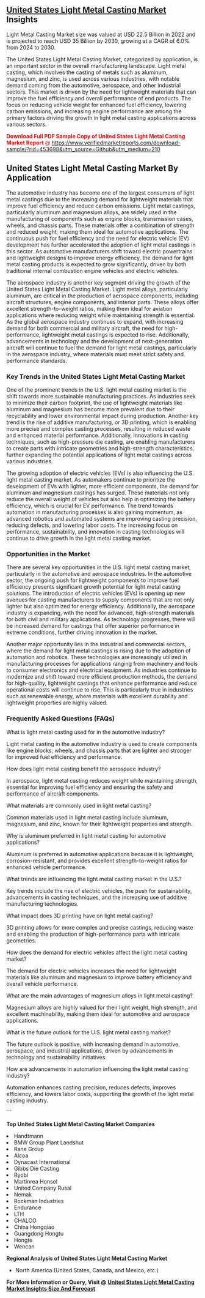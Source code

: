 <h2><a href="https://www.verifiedmarketreports.com/download-sample/?rid=453698&amp;utm_source=Github&amp;utm_medium=210" target="_blank">United States Light Metal Casting Market</a> Insights</h2><p>Light Metal Casting Market size was valued at USD 22.5 Billion in 2022 and is projected to reach USD 35 Billion by 2030, growing at a CAGR of 6.0% from 2024 to 2030.</p><p><p>The United States Light Metal Casting Market, categorized by application, is an important sector in the overall manufacturing landscape. Light metal casting, which involves the casting of metals such as aluminum, magnesium, and zinc, is used across various industries, with notable demand coming from the automotive, aerospace, and other industrial sectors. This market is driven by the need for lightweight materials that can improve the fuel efficiency and overall performance of end products. The focus on reducing vehicle weight for enhanced fuel efficiency, lowering carbon emissions, and increasing engine performance are among the primary factors driving the growth in light metal casting applications across various sectors. <p><span class=""><span style="color: #ff0000;"><strong>Download Full PDF Sample Copy of United States Light Metal Casting Market Report</strong> @ </span><a href="https://www.verifiedmarketreports.com/download-sample/?rid=453698&amp;utm_source=Github&amp;utm_medium=210" target="_blank">https://www.verifiedmarketreports.com/download-sample/?rid=453698&amp;utm_source=Github&amp;utm_medium=210</a></span></p></p><h2>United States Light Metal Casting Market By Application</h2><p>The automotive industry has become one of the largest consumers of light metal castings due to the increasing demand for lightweight materials that improve fuel efficiency and reduce carbon emissions. Light metal castings, particularly aluminum and magnesium alloys, are widely used in the manufacturing of components such as engine blocks, transmission cases, wheels, and chassis parts. These materials offer a combination of strength and reduced weight, making them ideal for automotive applications. The continuous push for fuel efficiency and the need for electric vehicle (EV) development has further accelerated the adoption of light metal castings in this sector. As automotive manufacturers shift toward electric powertrains and lightweight designs to improve energy efficiency, the demand for light metal casting products is expected to grow significantly, driven by both traditional internal combustion engine vehicles and electric vehicles.<p>The aerospace industry is another key segment driving the growth of the United States Light Metal Casting Market. Light metal alloys, particularly aluminum, are critical in the production of aerospace components, including aircraft structures, engine components, and interior parts. These alloys offer excellent strength-to-weight ratios, making them ideal for aviation applications where reducing weight while maintaining strength is essential. As the global aerospace industry continues to expand, with increasing demand for both commercial and military aircraft, the need for high-performance, lightweight metal castings is expected to rise. Additionally, advancements in technology and the development of next-generation aircraft will continue to fuel the demand for light metal castings, particularly in the aerospace industry, where materials must meet strict safety and performance standards.<h3>Key Trends in the United States Light Metal Casting Market</h3><p>One of the prominent trends in the U.S. light metal casting market is the shift towards more sustainable manufacturing practices. As industries seek to minimize their carbon footprint, the use of lightweight materials like aluminum and magnesium has become more prevalent due to their recyclability and lower environmental impact during production. Another key trend is the rise of additive manufacturing, or 3D printing, which is enabling more precise and complex casting processes, resulting in reduced waste and enhanced material performance. Additionally, innovations in casting techniques, such as high-pressure die casting, are enabling manufacturers to create parts with intricate geometries and high-strength characteristics, further expanding the potential applications of light metal castings across various industries.<p>The growing adoption of electric vehicles (EVs) is also influencing the U.S. light metal casting market. As automakers continue to prioritize the development of EVs with lighter, more efficient components, the demand for aluminum and magnesium castings has surged. These materials not only reduce the overall weight of vehicles but also help in optimizing the battery efficiency, which is crucial for EV performance. The trend towards automation in manufacturing processes is also gaining momentum, as advanced robotics and automated systems are improving casting precision, reducing defects, and lowering labor costs. The increasing focus on performance, sustainability, and innovation in casting technologies will continue to drive growth in the light metal casting market.<h3>Opportunities in the Market</h3><p>There are several key opportunities in the U.S. light metal casting market, particularly in the automotive and aerospace industries. In the automotive sector, the ongoing push for lightweight components to improve fuel efficiency presents significant growth potential for light metal casting solutions. The introduction of electric vehicles (EVs) is opening up new avenues for casting manufacturers to supply components that are not only lighter but also optimized for energy efficiency. Additionally, the aerospace industry is expanding, with the need for advanced, high-strength materials for both civil and military applications. As technology progresses, there will be increased demand for castings that offer superior performance in extreme conditions, further driving innovation in the market.<p>Another major opportunity lies in the industrial and commercial sectors, where the demand for light metal castings is rising due to the adoption of automation and robotics. These technologies are increasingly utilized in manufacturing processes for applications ranging from machinery and tools to consumer electronics and electrical equipment. As industries continue to modernize and shift toward more efficient production methods, the demand for high-quality, lightweight castings that enhance performance and reduce operational costs will continue to rise. This is particularly true in industries such as renewable energy, where materials with excellent durability and lightweight properties are highly valued.<h3>Frequently Asked Questions (FAQs)</h3><p>What is light metal casting used for in the automotive industry?</p><p>Light metal casting in the automotive industry is used to create components like engine blocks, wheels, and chassis parts that are lighter and stronger for improved fuel efficiency and performance.</p><p>How does light metal casting benefit the aerospace industry?</p><p>In aerospace, light metal casting reduces weight while maintaining strength, essential for improving fuel efficiency and ensuring the safety and performance of aircraft components.</p><p>What materials are commonly used in light metal casting?</p><p>Common materials used in light metal casting include aluminum, magnesium, and zinc, known for their lightweight properties and strength.</p><p>Why is aluminum preferred in light metal casting for automotive applications?</p><p>Aluminum is preferred in automotive applications because it is lightweight, corrosion-resistant, and provides excellent strength-to-weight ratios for enhanced vehicle performance.</p><p>What trends are influencing the light metal casting market in the U.S.?</p><p>Key trends include the rise of electric vehicles, the push for sustainability, advancements in casting techniques, and the increasing use of additive manufacturing technologies.</p><p>What impact does 3D printing have on light metal casting?</p><p>3D printing allows for more complex and precise castings, reducing waste and enabling the production of high-performance parts with intricate geometries.</p><p>How does the demand for electric vehicles affect the light metal casting market?</p><p>The demand for electric vehicles increases the need for lightweight materials like aluminum and magnesium to improve battery efficiency and overall vehicle performance.</p><p>What are the main advantages of magnesium alloys in light metal casting?</p><p>Magnesium alloys are highly valued for their light weight, high strength, and excellent machinability, making them ideal for automotive and aerospace applications.</p><p>What is the future outlook for the U.S. light metal casting market?</p><p>The future outlook is positive, with increasing demand in automotive, aerospace, and industrial applications, driven by advancements in technology and sustainability initiatives.</p><p>How are advancements in automation influencing the light metal casting industry?</p><p>Automation enhances casting precision, reduces defects, improves efficiency, and lowers labor costs, supporting the growth of the light metal casting industry.</p>```</p><p><strong>Top United States Light Metal Casting Market Companies</strong></p><div data-test-id=""><p><li>Handtmann</li><li> BMW Group Plant Landshut</li><li> Rane Group</li><li> Alcoa</li><li> Dynacast International</li><li> Gibbs Die Casting</li><li> Ryobi</li><li> Martinrea Honsel</li><li> United Company Rusal</li><li> Nemak</li><li> Rockman Industries</li><li> Endurance</li><li> LTH</li><li> CHALCO</li><li> China Hongqiao</li><li> Guangdong Hongtu</li><li> Hongte</li><li> Wencan</li></p><div><strong>Regional Analysis of&nbsp;United States Light Metal Casting Market</strong></div><ul><li dir="ltr"><p dir="ltr">North America&nbsp;(United States, Canada, and Mexico, etc.)</p></li></ul><p><strong>For More Information or Query, Visit @&nbsp;</strong><strong><a href="https://www.verifiedmarketreports.com/product/light-metal-casting-market/?utm_source=Github&amp;utm_medium=210" target="_blank">United States Light Metal Casting Market Insights Size And Forecast</a></strong></p></div>
